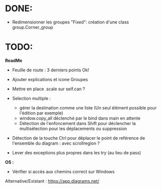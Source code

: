 # DONE:
+ Redimensionner les groupes "Fixed": création d'une class group.Corner_group

# TODO:
**ReadMe**
+ Feuille de route : 3 derniers points Ok!
+ Ajouter explications et icone Groupes

+ Mettre en place .scale sur self.can ?   
+ Selection multiple :
  + gérer la destination comme une liste (Un seul élément possible pour l'édition par exemple)
  + window.copy_all déclenché par le bind dans main en attente
  + Détection de l'enfoncement dans Shift pour déclencher la multisélection pour les déplacements ou suppression
+ Détection de la touche Ctrl pour déplacer le point de reférence de l'ensemble du diagram : avec scrollregion ?  
+ Lever des exceptions plus propres dans les try (au lieu de pass)

**OS :**
+ Vérifier si accès aux chemins correct sur Windows  

Alternative/Existant : https://app.diagrams.net/
